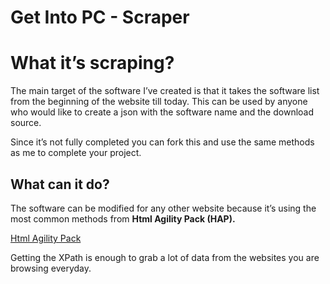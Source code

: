# Get Into PC - Scraper

# What it’s scraping?

The main target of the software I’ve created is that it takes the software list from the beginning of the website till today. This can be used by anyone who would like to create a json with the software name and the download source.

Since it’s not fully completed you can fork this and use the same methods as me to complete your project.

## What can it do?

The software can be modified for any other website because it’s using the most common methods from ****Html Agility Pack (HAP).****

[Html Agility Pack](https://html-agility-pack.net/)

Getting the XPath is enough to grab a lot of data from the websites you are browsing everyday.